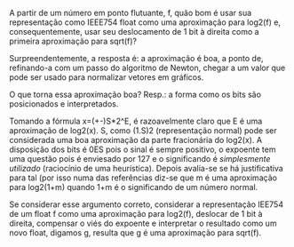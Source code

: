 A partir de um número em ponto flutuante, f, quão bom é usar sua representação como IEEE754 float como uma aproximação para log2(f) e, consequentemente, usar seu deslocamento de 1 bit à direita como a primeira aproximação para sqrt(f)?

Surpreendentemente, a resposta é: a aproximação é boa, a ponto de, refinando-a com um passo do algoritmo de Newton, chegar a um valor que pode ser usado para normalizar vetores em gráficos.

O que torna essa aproximação boa? Resp.: a forma como os bits são posicionados e interpretados.

Tomando a fórmula x=(+-)S*2^E, é razoavelmente claro que E é uma aproximação de log2(x). S, como (1.S)2 (representação normal) pode ser considerada uma boa aproximação da parte fracionária do log2(x). A disposição dos bits é 0ES pois o sinal é sempre positivo, o expoente tem uma questão pois é enviesado por 127 e o significando é *simplesmente utilizado* (raciocínio de uma heurística). Depois avalia-se se há justificativa para tal (por isso numa das referências diz-se que m é uma aproximação para log2(1+m) quando 1+m é o significando de um número normal.

Se considerar esse argumento correto, considerar a representação IEE754 de um float f como uma aproximação para log2(f), deslocar de 1 bit à direita, compensar o viés do expoente e interpretar o resultado como um novo float, digamos g, resulta que g é uma aproximação para sqrt(f).
 
